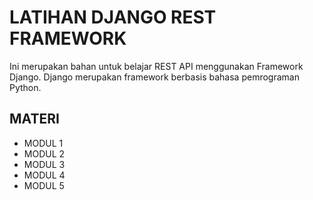 # LATIHAN DJANGO REST FRAMEWORK

Ini merupakan bahan untuk belajar REST API menggunakan Framework Django. Django merupakan framework berbasis bahasa pemrograman Python.

## MATERI

- MODUL 1
- MODUL 2
- MODUL 3
- MODUL 4
- MODUL 5